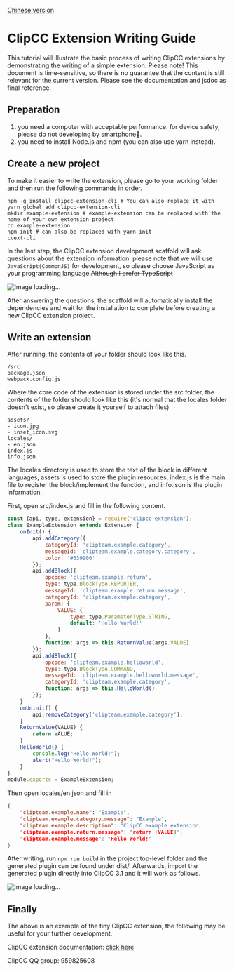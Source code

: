 [Chinese version](https://github.com/Clipteam/clipcc-extension/blob/master/README_CN.md)
# ClipCC Extension Writing Guide

This tutorial will illustrate the basic process of writing ClipCC extensions by demonstrating the writing of a simple extension. Please note! This document is time-sensitive, so there is no guarantee that the content is still relevant for the current version. Please see the documentation and jsdoc as final reference.

## Preparation

1. you need a computer with acceptable performance. for device safety, please do not developing by smartphone🤔.
2. you need to install Node.js and npm (you can also use yarn instead).

## Create a new project

To make it easier to write the extension, please go to your working folder and then run the following commands in order.

```shell
npm -g install clipcc-extension-cli # You can also replace it with yarn global add clipcc-extension-cli
mkdir example-extension # example-extension can be replaced with the name of your own extension project
cd example-extension
npm init # can also be replaced with yarn init
ccext-cli
```

In the last step, the ClipCC extension development scaffold will ask questions about the extension information. please note that we will use ``JavaScript(CommonJS)`` for development, so please choose JavaScript as your programming language.~~Although I prefer TypeScript~~

![Image loading...](https://s3.jpg.cm/2021/08/22/IbEeHG.png)

After answering the questions, the scaffold will automatically install the dependencies and wait for the installation to complete before creating a new ClipCC extension project.

## Write an extension

After running, the contents of your folder should look like this.

```
/src
package.json
webpack.config.js
```

Where the core code of the extension is stored under the src folder, the contents of the folder should look like this (it's normal that the locales folder doesn't exist, so please create it yourself to attach files)

```
assets/
- icon.jpg
- inset_icon.svg
locales/
- en.json
index.js
info.json
```

The locales directory is used to store the text of the block in different languages, assets is used to store the plugin resources, index.js is the main file to register the block/implement the function, and info.json is the plugin information.

First, open src/index.js and fill in the following content.

```javascript
const {api, type, extension} = require('clipcc-extension');
class ExampleExtension extends Extension {
    onInit() {
        api.addCategory({
            categoryId: 'clipteam.example.category',
            messageId: 'clipteam.example.category.category',
            color: '#339900'
        });
        api.addBlock({
            opcode: 'clipteam.example.return',
            type: type.BlockType.REPORTER,
            messageId: 'clipteam.example.return.message',
            categoryId: 'clipteam.example.category',
            param: {
                VALUE: {
                    type: type.ParameterType.STRING,
                    default: 'Hello World!'
                }
            },
            function: args => this.ReturnValue(args.VALUE)
        });
        api.addBlock({
            opcode: 'clipteam.example.helloworld',
            type: type.BlockType.COMMAND,
            messageId: 'clipteam.example.helloworld.message',
            categoryId: 'clipteam.example.category',
            function: args => this.HelloWorld()
        });
    }
    onUninit() {
        api.removeCategory('clipteam.example.category');
    }
    ReturnValue(VALUE) {
        return VALUE;
    }
    HelloWorld() {
        console.log("Hello World!");
        alert("Hello World!");
    }
}
module.exports = ExampleExtension;
```

Then open locales/en.json and fill in

```json
{
    "clipteam.example.name": "Example",
    "clipteam.example.category.message": "Example",
    "clipteam.example.description": "ClipCC example extension,
    "clipteam.example.return.message": "return [VALUE]",
    "clipteam.example.message": "Hello World!"
}

```

After writing, run ``npm run build`` in the project top-level folder and the generated plugin can be found under dist/. Afterwards, import the generated plugin directly into ClipCC 3.1 and it will work as follows.

![image loading...](https://s3.jpg.cm/2021/08/22/IbEuKQ.png)

## Finally

The above is an example of the tiny ClipCC extension, the following may be useful for your further development.

ClipCC extension documentation: [click here](https://clipteam.github.io/clipcc-extension/)

ClipCC QQ group: 959825608
